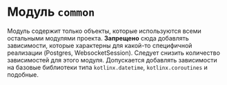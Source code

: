 # Модуль `common`

Модуль содержит только объекты, которые используются всеми остальными модулями 
проекта. **Запрещено** сюда добавлять зависимости, которые характерны для
какой-то специфичной реализации  (Postgres, WebsocketSession). Следует снизить
количество зависимостей для этого модуля. Допускается добавлять зависимости на 
базовые библиотеки типа `kotlinx.datetime`, `kotlinx.coroutines` и подобные.
